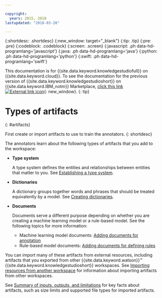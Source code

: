 ```yaml
---

copyright:
  years: 2015, 2018
lastupdated: "2018-03-20"

---
```


{:shortdesc: .shortdesc}
{:new_window: target="_blank"}
{:tip: .tip}
{:pre: .pre}
{:codeblock: .codeblock}
{:screen: .screen}
{:javascript: .ph data-hd-programlang='javascript'}
{:java: .ph data-hd-programlang='java'}
{:python: .ph data-hd-programlang='python'}
{:swift: .ph data-hd-programlang='swift'}

This documentation is for {{site.data.keyword.knowledgestudiofull}} on {{site.data.keyword.cloud}}. To see the documentation for the previous version of {{site.data.keyword.knowledgestudioshort}} on {{site.data.keyword.IBM_notm}} Marketplace, [click this link ![External link icon](../../icons/launch-glyph.svg "External link icon")](https://console.bluemix.net/docs/services/knowledge-studio/artifacts.html){: new_window}.
{: tip}

# Types of artifacts
{: #artifacts}

First create or import artifacts to use to train the annotators.
{: shortdesc}

The annotators learn about the following types of artifacts that you add to the workspace:

- **Type system**

    A type system defines the entities and relationships between entities that matter to you. See [Establishing a type system](/docs/services/watson-knowledge-studio/typesystem.html).

- **Dictionaries**

    A dictionary groups together words and phrases that should be treated equivalently by a model. See [Creating dictionaries](/docs/services/watson-knowledge-studio/dictionaries.html).

- **Documents**

    Documents serve a different purpose depending on whether you are creating a machine learning model or a rule-based model. See the following topics for more information:
    - Machine learning model documents: [Adding documents for annotation](/docs/services/watson-knowledge-studio/documents-for-annotation.html#wks_t_docs_intro)
    - Rule-based model documents: [Adding documents for defining rules](/docs/services/watson-knowledge-studio/rule-annotator-add-doc.html)

You can import many of these artifacts from external resources, including artifacts that you exported from other {{site.data.keyword.watson}}&trade; {{site.data.keyword.knowledgestudioshort}} workspaces. See [Importing resources from another workspace](/docs/services/watson-knowledge-studio/exportimport.html) for information about importing artifacts from other workspaces.

See [Summary of inputs, outputs, and limitations](/docs/services/watson-knowledge-studio/create-project.html#wks_formats) for key facts about artifacts, such as size limits and supported file types for imported artifacts.

